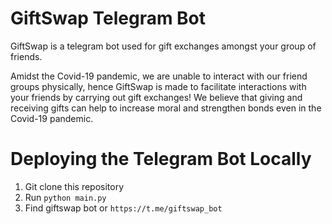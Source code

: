 # GiftSwap Telegram Bot

GiftSwap is a telegram bot used for gift exchanges amongst your group of friends.

Amidst the Covid-19 pandemic, we are unable to interact with our friend groups physically, hence GiftSwap is made to facilitate interactions with your friends
by carrying out gift exchanges! We believe that giving and receiving gifts can help to increase moral and strengthen bonds even in the Covid-19 pandemic.

# Deploying the Telegram Bot Locally
1. Git clone this repository
2. Run `python main.py` 
3. Find giftswap bot or `https://t.me/giftswap_bot`
